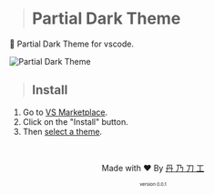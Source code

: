 > # Partial Dark Theme

🎨 Partial Dark Theme for vscode.

![Partial Dark Theme](https://i.ibb.co/Gn6Y2w6/partial-dark-theme.png)

> ## Install

1. Go to [VS Marketplace](https://marketplace.visualstudio.com/items?itemName=abdigemechufufa.partial-dark-theme).
2. Click on the "Install" button.
3. Then [select a theme](https://code.visualstudio.com/docs/getstarted/themes#_selecting-the-color-theme).

<br>
<p align="center">Made with ❤️ By <a href="https://t.me/abdigemechufufa"> 丹 乃 刀 工 </a></p>
<p align="center" style="font-size: 8px">version 0.0.1</p>
